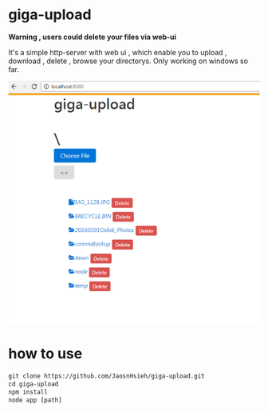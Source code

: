 # giga-upload
**Warning , users could delete your files via web-ui**

  It's a simple http-server with web ui , which enable you to upload , download , delete , browse your directorys. 
  Only working on windows so far.

![alt tag](https://raw.githubusercontent.com/JaosnHsieh/giga-upload/master/screenshot/screebshot_201612041508.PNG)

# how to use
```
git clone https://github.com/JaosnHsieh/giga-upload.git
cd giga-upload
npm install
node app [path]
```
